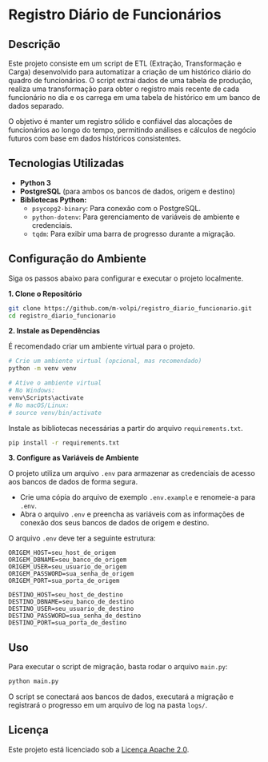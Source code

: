 # Registro Diário de Funcionários

## Descrição

Este projeto consiste em um script de ETL (Extração, Transformação e Carga) desenvolvido para automatizar a criação de um histórico diário do quadro de funcionários. O script extrai dados de uma tabela de produção, realiza uma transformação para obter o registro mais recente de cada funcionário no dia e os carrega em uma tabela de histórico em um banco de dados separado.

O objetivo é manter um registro sólido e confiável das alocações de funcionários ao longo do tempo, permitindo análises e cálculos de negócio futuros com base em dados históricos consistentes.

## Tecnologias Utilizadas

*   **Python 3**
*   **PostgreSQL** (para ambos os bancos de dados, origem e destino)
*   **Bibliotecas Python:**
    *   `psycopg2-binary`: Para conexão com o PostgreSQL.
    *   `python-dotenv`: Para gerenciamento de variáveis de ambiente e credenciais.
    *   `tqdm`: Para exibir uma barra de progresso durante a migração.

## Configuração do Ambiente

Siga os passos abaixo para configurar e executar o projeto localmente.

**1. Clone o Repositório**
```bash
git clone https://github.com/m-volpi/registro_diario_funcionario.git
cd registro_diario_funcionario
```

**2. Instale as Dependências**

É recomendado criar um ambiente virtual para o projeto.

```bash
# Crie um ambiente virtual (opcional, mas recomendado)
python -m venv venv

# Ative o ambiente virtual
# No Windows:
venv\Scripts\activate
# No macOS/Linux:
# source venv/bin/activate
```

Instale as bibliotecas necessárias a partir do arquivo `requirements.txt`.
```bash
pip install -r requirements.txt
```

**3. Configure as Variáveis de Ambiente**

O projeto utiliza um arquivo `.env` para armazenar as credenciais de acesso aos bancos de dados de forma segura.

*   Crie uma cópia do arquivo de exemplo `.env.example` e renomeie-a para `.env`.
*   Abra o arquivo `.env` e preencha as variáveis com as informações de conexão dos seus bancos de dados de origem e destino.

O arquivo `.env` deve ter a seguinte estrutura:
```
ORIGEM_HOST=seu_host_de_origem
ORIGEM_DBNAME=seu_banco_de_origem
ORIGEM_USER=seu_usuario_de_origem
ORIGEM_PASSWORD=sua_senha_de_origem
ORIGEM_PORT=sua_porta_de_origem

DESTINO_HOST=seu_host_de_destino
DESTINO_DBNAME=seu_banco_de_destino
DESTINO_USER=seu_usuario_de_destino
DESTINO_PASSWORD=sua_senha_de_destino
DESTINO_PORT=sua_porta_de_destino
```

## Uso

Para executar o script de migração, basta rodar o arquivo `main.py`:

```bash
python main.py
```

O script se conectará aos bancos de dados, executará a migração e registrará o progresso em um arquivo de log na pasta `logs/`.

## Licença

Este projeto está licenciado sob a [Licença Apache 2.0](LICENSE).
